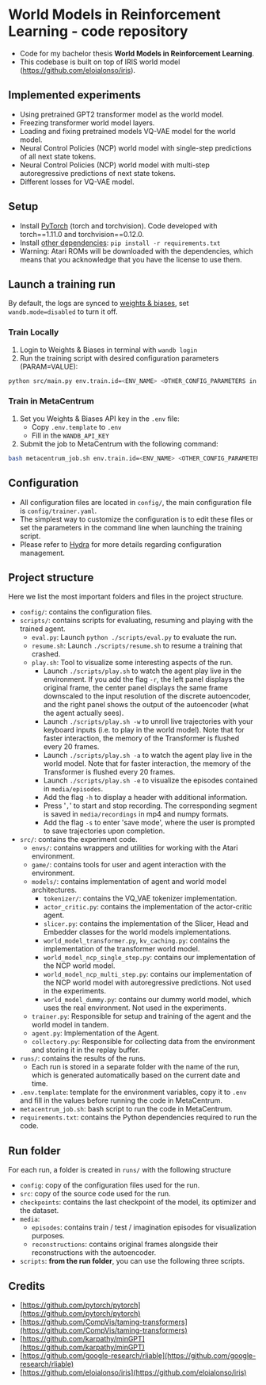 # World Models in Reinforcement Learning - code repository

- Code for my bachelor thesis **World Models in Reinforcement Learning**.
- This codebase is built on top of IRIS world model (https://github.com/eloialonso/iris).

## Implemented experiments
- Using pretrained GPT2 transformer model as the world model.
- Freezing transformer world model layers.
- Loading and fixing pretrained models VQ-VAE model for the world model.
- Neural Control Policies (NCP) world model with single-step predictions of all next state tokens.
- Neural Control Policies (NCP) world model with multi-step autoregressive predictions of next state tokens.
- Different losses for VQ-VAE model.

## Setup

- Install [PyTorch](https://pytorch.org/get-started/locally/) (torch and torchvision). Code developed with torch==1.11.0 and torchvision==0.12.0.
- Install [other dependencies](requirements.txt): `pip install -r requirements.txt`
- Warning: Atari ROMs will be downloaded with the dependencies, which means that you acknowledge that you have the license to use them.

## Launch a training run

By default, the logs are synced to [weights & biases](https://wandb.ai), set `wandb.mode=disabled` to turn it off.

### Train Locally

1. Login to Weights & Biases in terminal with `wandb login`
2. Run the training script with desired configuration parameters (PARAM=VALUE):
```bash
python src/main.py env.train.id=<ENV_NAME> <OTHER_CONFIG_PARAMETERS in format PARAM=VALUE>
```

### Train in MetaCentrum

1. Set you Weights & Biases API key in the `.env` file:
   - Copy `.env.template` to `.env`
   - Fill in the `WANDB_API_KEY`
2. Submit the job to MetaCentrum with the following command:
```bash
bash metacentrum_job.sh env.train.id=<ENV_NAME> <OTHER_CONFIG_PARAMETERS in format PARAM=VALUE>
```

## Configuration

- All configuration files are located in `config/`, the main configuration file is `config/trainer.yaml`.
- The simplest way to customize the configuration is to edit these files or set the parameters in the command line when launching the training script.
- Please refer to [Hydra](https://github.com/facebookresearch/hydra) for more details regarding configuration management.

## Project structure

Here we list the most important folders and files in the project structure.

- `config/`: contains the configuration files.
- `scripts/`: contains scripts for evaluating, resuming and playing with the trained agent.
  - `eval.py`: Launch `python ./scripts/eval.py` to evaluate the run.
  - `resume.sh`: Launch `./scripts/resume.sh` to resume a training that crashed.
  - `play.sh`: Tool to visualize some interesting aspects of the run.
    - Launch `./scripts/play.sh` to watch the agent play live in the environment. If you add the flag `-r`, the left panel displays the original frame, the center panel displays the same frame downscaled to the input resolution of the discrete autoencoder, and the right panel shows the output of the autoencoder (what the agent actually sees).
    - Launch `./scripts/play.sh -w` to unroll live trajectories with your keyboard inputs (i.e. to play in the world model). Note that for faster interaction, the memory of the Transformer is flushed every 20 frames.
    - Launch `./scripts/play.sh -a` to watch the agent play live in the world model. Note that for faster interaction, the memory of the Transformer is flushed every 20 frames.
    - Launch `./scripts/play.sh -e` to visualize the episodes contained in `media/episodes`.
    - Add the flag `-h` to display a header with additional information.
    - Press '`,`' to start and stop recording. The corresponding segment is saved in `media/recordings` in mp4 and numpy formats.
    - Add the flag `-s` to enter 'save mode', where the user is prompted to save trajectories upon completion.
- `src/`: contains the experiment code.
  - `envs/`: contains wrappers and utilities for working with the Atari environment.
  - `game/`: contains tools for user and agent interaction with the environment.
  - `models/`: contains implementation of agent and world model architectures.
    - `tokenizer/`: contains the VQ_VAE tokenizer implementation.
    - `actor_critic.py`: contains the implementation of the actor-critic agent.
    - `slicer.py`: contains the implementation of the Slicer, Head and Embedder classes for the world models implementations.
    - `world_model_transformer.py`, `kv_caching.py`: contains the implementation of the transformer world model.
    - `world_model_ncp_single_step.py`: contains our implementation of the NCP world model.
    - `world_model_ncp_multi_step.py`: contains our implementation of the NCP world model with autoregressive predictions. Not used in the experiments.
    - `world_model_dummy.py`: contains our dummy world model, which uses the real environment. Not used in the experiments.
  - `trainer.py`: Responsible for setup and training of the agent and the world model in tandem.
  - `agent.py`: Implementation of the Agent.
  - `collectory.py`: Responsible for collecting data from the environment and storing it in the replay buffer.
- `runs/`: contains the results of the runs.
  - Each run is stored in a separate folder with the name of the run, which is generated automatically based on the current date and time.
- `.env.template`: template for the environment variables, copy it to `.env` and fill in the values before running the code in MetaCentrum.
- `metacentrum_job.sh`: bash script to run the code in MetaCentrum.
- `requirements.txt`: contains the Python dependencies required to run the code.

## Run folder

For each run, a folder is created in `runs/` with the following structure

- `config`: copy of the configuration files used for the run.
- `src`: copy of the source code used for the run.
- `checkpoints`: contains the last checkpoint of the model, its optimizer and the dataset.
- `media`:
  - `episodes`: contains train / test / imagination episodes for visualization purposes.
  - `reconstructions`: contains original frames alongside their reconstructions with the autoencoder.
- `scripts`: **from the run folder**, you can use the following three scripts.

## Credits

- [https://github.com/pytorch/pytorch](https://github.com/pytorch/pytorch)
- [https://github.com/CompVis/taming-transformers](https://github.com/CompVis/taming-transformers)
- [https://github.com/karpathy/minGPT](https://github.com/karpathy/minGPT)
- [https://github.com/google-research/rliable](https://github.com/google-research/rliable)
- [https://github.com/eloialonso/iris](https://github.com/eloialonso/iris)
